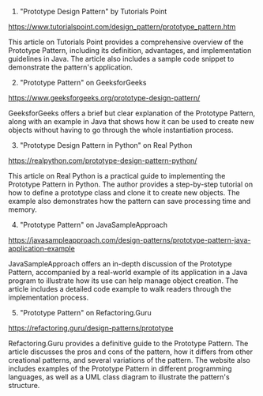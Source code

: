 

1. "Prototype Design Pattern" by Tutorials Point

https://www.tutorialspoint.com/design_pattern/prototype_pattern.htm

This article on Tutorials Point provides a comprehensive overview of the Prototype Pattern, including its definition, advantages, and implementation guidelines in Java. The article also includes a sample code snippet to demonstrate the pattern's application.

2. "Prototype Pattern" on GeeksforGeeks

https://www.geeksforgeeks.org/prototype-design-pattern/

GeeksforGeeks offers a brief but clear explanation of the Prototype Pattern, along with an example in Java that shows how it can be used to create new objects without having to go through the whole instantiation process.

3. "Prototype Design Pattern in Python" on Real Python

https://realpython.com/prototype-design-pattern-python/

This article on Real Python is a practical guide to implementing the Prototype Pattern in Python. The author provides a step-by-step tutorial on how to define a prototype class and clone it to create new objects. The example also demonstrates how the pattern can save processing time and memory.

4. "Prototype Pattern" on JavaSampleApproach

https://javasampleapproach.com/design-patterns/prototype-pattern-java-application-example

JavaSampleApproach offers an in-depth discussion of the Prototype Pattern, accompanied by a real-world example of its application in a Java program to illustrate how its use can help manage object creation. The article includes a detailed code example to walk readers through the implementation process.

5. "Prototype Pattern" on Refactoring.Guru

https://refactoring.guru/design-patterns/prototype

Refactoring.Guru provides a definitive guide to the Prototype Pattern. The article discusses the pros and cons of the pattern, how it differs from other creational patterns, and several variations of the pattern. The website also includes examples of the Prototype Pattern in different programming languages, as well as a UML class diagram to illustrate the pattern's structure.
